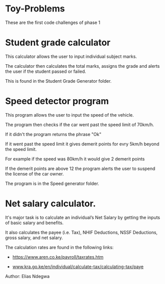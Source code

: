 # Toy-Problems
These are the first code challenges of phase 1

# Student grade calculator
This calculator allows the user to input individual subject marks.

The calculator then calculates the total marks, assigns the grade and alerts the user if the student passed or failed.

This is found in the Student Grade Generator folder.

# Speed detector program
This program allows the user to input the speed of the vehicle.

The program then checks if the car went past the speed limit of 70km/h.

If it didn't the program returns the phrase "Ok"

If it went past the speed limit it gives demerit points for evry 5km/h beyond the speed limit.

For example if the speed was 80km/h it would give 2 demerit points

If the demerit points are above 12 the program alerts the user to suspend the license of the car owner.

The program is in the Speed generator folder.

# Net salary calculator.

It's major task is to calculate an individual’s Net Salary by getting the inputs of basic salary and benefits.

It also calculates the payee (i.e. Tax), NHIF Deductions, NSSF Deductions, gross salary, and net salary.

The calculation rates are found in the following links:

- https://www.aren.co.ke/payroll/taxrates.htm 

- www.kra.go.ke/en/individual/calculate-tax/calculating-tax/paye

Author: Elias Ndegwa
